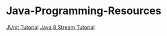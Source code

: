 # Java-Programming-Resources
[JUnit Tutorial](http://www.vogella.com/tutorials/JUnit/article.html)
[Java 8 Stream Tutorial](http://winterbe.com/posts/2014/07/31/java8-stream-tutorial-examples/)
